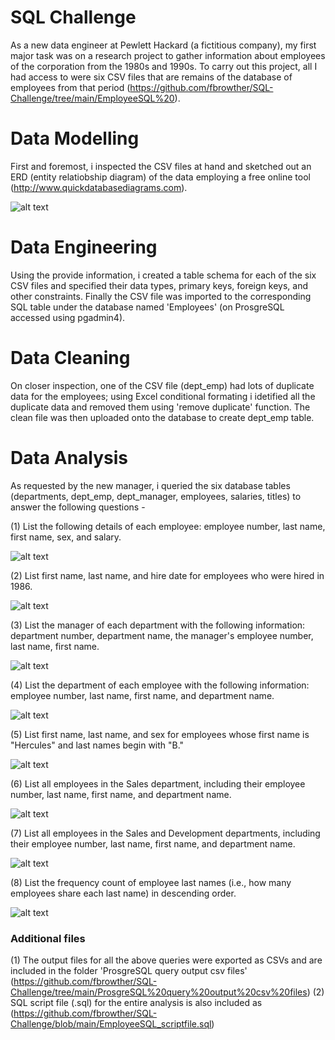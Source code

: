 # SQL Challenge
As a new data engineer at Pewlett Hackard (a fictitious company), my first major task was on a research project to gather information about employees of the corporation from the 1980s and 1990s. To carry out this project, all I had access to were six CSV files that are remains of the database of employees from that period (https://github.com/fbrowther/SQL-Challenge/tree/main/EmployeeSQL%20).

# Data Modelling
First and foremost, i inspected the CSV files at hand and sketched out an ERD (entity relatiobship diagram) of the data employing a free online tool (http://www.quickdatabasediagrams.com).

![alt text](https://github.com/fbrowther/SQL-Challenge/blob/main/Results%20images/ERD%20employeeSQL.png)

# Data Engineering 
Using the provide information, i created a table schema for each of the six CSV files and specified their data types, primary keys, foreign keys, and other constraints. Finally the CSV file was imported to the corresponding SQL table under the database named 'Employees' (on ProsgreSQL accessed using pgadmin4).

# Data Cleaning
On closer inspection, one of the CSV file (dept_emp) had lots of duplicate data for the employees; using Excel conditional formating i idetified all the duplicate data and removed them using 'remove duplicate' function. The clean file was then uploaded onto the database to create dept_emp table.


# Data Analysis
As requested by the new manager, i queried the six database tables (departments, dept_emp, dept_manager, employees, salaries, titles) to answer the following questions -

(1) List the following details of each employee: employee number, last name, first name, sex, and salary.

![alt text](https://github.com/fbrowther/SQL-Challenge/blob/main/Results%20images/Query%201.png)


(2) List first name, last name, and hire date for employees who were hired in 1986.

![alt text](https://github.com/fbrowther/SQL-Challenge/blob/main/Results%20images/Query%202.png)

(3) List the manager of each department with the following information: department number, department name, the manager's employee number, last name, first name.

![alt text](https://github.com/fbrowther/SQL-Challenge/blob/main/Results%20images/Query%203.png)

(4) List the department of each employee with the following information: employee number, last name, first name, and department name.

![alt text](https://github.com/fbrowther/SQL-Challenge/blob/main/Results%20images/Query%204.png)

(5) List first name, last name, and sex for employees whose first name is "Hercules" and last names begin with "B."

![alt text](https://github.com/fbrowther/SQL-Challenge/blob/main/Results%20images/Query%205.png)

(6) List all employees in the Sales department, including their employee number, last name, first name, and department name.

![alt text](https://github.com/fbrowther/SQL-Challenge/blob/main/Results%20images/Query%206.png)

(7) List all employees in the Sales and Development departments, including their employee number, last name, first name, and department name.

![alt text](https://github.com/fbrowther/SQL-Challenge/blob/main/Results%20images/Query%207.png)

(8) List the frequency count of employee last names (i.e., how many employees share each last name) in descending order.

![alt text](https://github.com/fbrowther/SQL-Challenge/blob/main/Results%20images/Query%208.png)


### Additional files
(1) The output files for all the above queries were exported as CSVs and are included in the folder 'ProsgreSQL query output csv files' (https://github.com/fbrowther/SQL-Challenge/tree/main/ProsgreSQL%20query%20output%20csv%20files)
(2) SQL script file (.sql) for the entire analysis is also included as (https://github.com/fbrowther/SQL-Challenge/blob/main/EmployeeSQL_scriptfile.sql)


